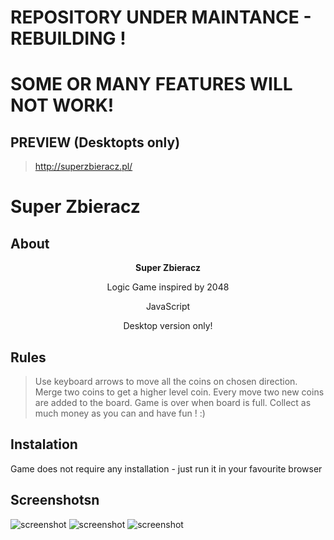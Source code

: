 
# REPOSITORY UNDER MAINTANCE - REBUILDING !
# SOME OR MANY FEATURES WILL NOT WORK!

## PREVIEW (Desktopts only)
> http://superzbieracz.pl/


# Super Zbieracz

## About


<p align="center"><b>Super Zbieracz</b></p>
<p align="center">Logic Game inspired by 2048</p>
<p align="center">JavaScript</p>
<p align="center">Desktop version only!</p>


## Rules

> Use keyboard arrows to move all the coins on chosen direction.
> Merge two coins to get a higher level coin.
> Every move two new coins are added to the board.
> Game is over when board is full.
> Collect as much money as you can and have fun ! :)

## Instalation


Game does not require any installation - just run it in your favourite browser

## Screenshotsn


<img alt="screenshot" src="http://i65.tinypic.com/hvnp7k.png">
<img alt="screenshot" src="http://i67.tinypic.com/9pn8gn.png">
<img alt="screenshot" src="http://i65.tinypic.com/2por30g.png">



